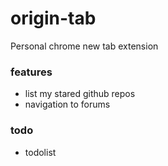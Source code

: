 # origin-tab

Personal chrome new tab extension

### features

- list my stared github repos
- navigation to forums

### todo

- todolist